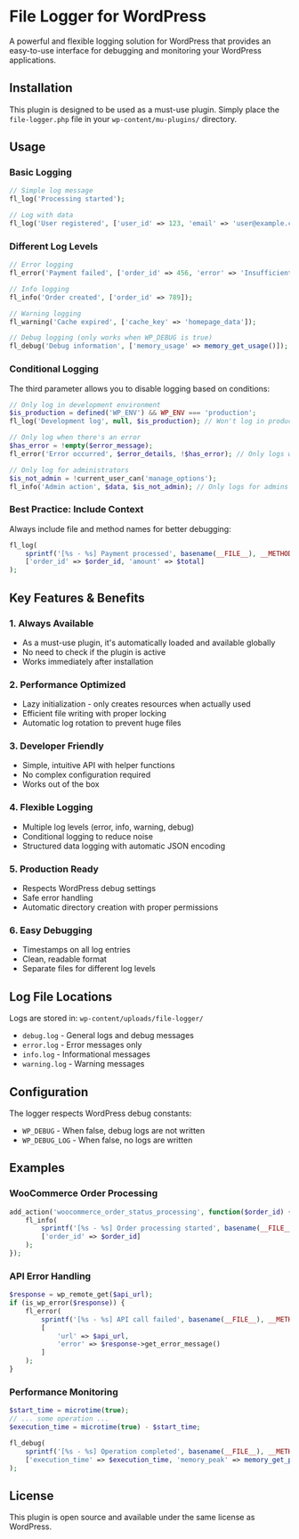 # File Logger for WordPress

A powerful and flexible logging solution for WordPress that provides an easy-to-use interface for debugging and monitoring your WordPress applications.

## Installation

This plugin is designed to be used as a must-use plugin. Simply place the `file-logger.php` file in your `wp-content/mu-plugins/` directory.

## Usage

### Basic Logging

```php
// Simple log message
fl_log('Processing started');

// Log with data
fl_log('User registered', ['user_id' => 123, 'email' => 'user@example.com']);
```

### Different Log Levels

```php
// Error logging
fl_error('Payment failed', ['order_id' => 456, 'error' => 'Insufficient funds']);

// Info logging
fl_info('Order created', ['order_id' => 789]);

// Warning logging
fl_warning('Cache expired', ['cache_key' => 'homepage_data']);

// Debug logging (only works when WP_DEBUG is true)
fl_debug('Debug information', ['memory_usage' => memory_get_usage()]);
```

### Conditional Logging

The third parameter allows you to disable logging based on conditions:

```php
// Only log in development environment
$is_production = defined('WP_ENV') && WP_ENV === 'production';
fl_log('Development log', null, $is_production); // Won't log in production

// Only log when there's an error
$has_error = !empty($error_message);
fl_error('Error occurred', $error_details, !$has_error); // Only logs when error exists

// Only log for administrators
$is_not_admin = !current_user_can('manage_options');
fl_info('Admin action', $data, $is_not_admin); // Only logs for admins
```

### Best Practice: Include Context

Always include file and method names for better debugging:

```php
fl_log(
    sprintf('[%s - %s] Payment processed', basename(__FILE__), __METHOD__),
    ['order_id' => $order_id, 'amount' => $total]
);
```

## Key Features & Benefits

### 1. **Always Available**
- As a must-use plugin, it's automatically loaded and available globally
- No need to check if the plugin is active
- Works immediately after installation

### 2. **Performance Optimized**
- Lazy initialization - only creates resources when actually used
- Efficient file writing with proper locking
- Automatic log rotation to prevent huge files

### 3. **Developer Friendly**
- Simple, intuitive API with helper functions
- No complex configuration required
- Works out of the box

### 4. **Flexible Logging**
- Multiple log levels (error, info, warning, debug)
- Conditional logging to reduce noise
- Structured data logging with automatic JSON encoding

### 5. **Production Ready**
- Respects WordPress debug settings
- Safe error handling
- Automatic directory creation with proper permissions

### 6. **Easy Debugging**
- Timestamps on all log entries
- Clean, readable format
- Separate files for different log levels

## Log File Locations

Logs are stored in: `wp-content/uploads/file-logger/`

- `debug.log` - General logs and debug messages
- `error.log` - Error messages only
- `info.log` - Informational messages
- `warning.log` - Warning messages

## Configuration

The logger respects WordPress debug constants:
- `WP_DEBUG` - When false, debug logs are not written
- `WP_DEBUG_LOG` - When false, no logs are written

## Examples

### WooCommerce Order Processing
```php
add_action('woocommerce_order_status_processing', function($order_id) {
    fl_info(
        sprintf('[%s - %s] Order processing started', basename(__FILE__), __FUNCTION__),
        ['order_id' => $order_id]
    );
});
```

### API Error Handling
```php
$response = wp_remote_get($api_url);
if (is_wp_error($response)) {
    fl_error(
        sprintf('[%s - %s] API call failed', basename(__FILE__), __METHOD__),
        [
            'url' => $api_url,
            'error' => $response->get_error_message()
        ]
    );
}
```

### Performance Monitoring
```php
$start_time = microtime(true);
// ... some operation ...
$execution_time = microtime(true) - $start_time;

fl_debug(
    sprintf('[%s - %s] Operation completed', basename(__FILE__), __METHOD__),
    ['execution_time' => $execution_time, 'memory_peak' => memory_get_peak_usage()]
);
```

## License

This plugin is open source and available under the same license as WordPress.